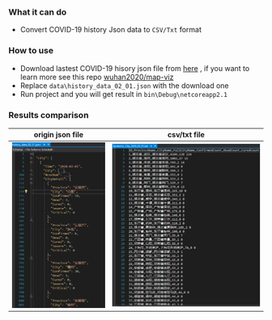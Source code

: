 ### What it can do

* Convert COVID-19 history Json data to `CSV/Txt` format

### How to use

* Download lastest COVID-19 hisory json file from [here](http://ncov.nosensor.com:8080/api/) , if you want to learn more see this repo [wuhan2020/map-viz](https://github.com/wuhan2020/map-viz)
* Replace `data\history_data_02_01.json` with the download one
* Run project and you will get result in `bin\Debug\netcoreapp2.1`

### Results comparison 

| origin json file  |  csv/txt file |
| --- | --- |
|![json_file](Json2Csv/Json2Csv/image/json_file.png)|![csv_file](Json2Csv/Json2Csv/image/csv_file.png) |
